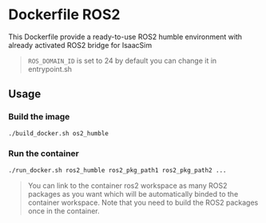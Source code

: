 # Dockerfile ROS2

This Dockerfile provide a ready-to-use ROS2 humble environment with already activated ROS2 bridge for IsaacSim

> `ROS_DOMAIN_ID` is set to 24 by default you can change it in entrypoint.sh

## Usage

### Build the image

```bash
./build_docker.sh os2_humble
```

### Run the container

```bash
./run_docker.sh ros2_humble ros2_pkg_path1 ros2_pkg_path2 ...
```

> You can link to the container ros2 workspace as many ROS2 packages as you want which will be automatically binded to the container workspace. Note that you need to build the ROS2 packages once in the container.